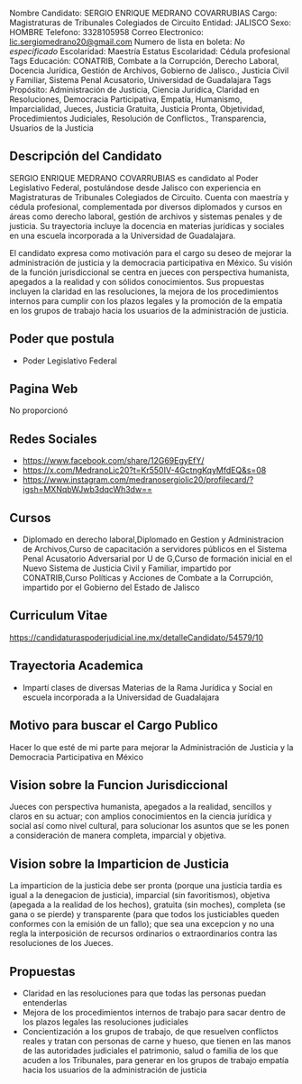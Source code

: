Nombre Candidato: SERGIO ENRIQUE MEDRANO COVARRUBIAS
Cargo: Magistraturas de Tribunales Colegiados de Circuito
Entidad: JALISCO
Sexo: HOMBRE
Telefono: 3328105958
Correo Electronico: lic.sergiomedrano20@gmail.com
Numero de lista en boleta: *No especificado*
Escolaridad: Maestría
Estatus Escolaridad: Cédula profesional
Tags Educación: CONATRIB, Combate a la Corrupción, Derecho Laboral, Docencia Jurídica, Gestión de Archivos, Gobierno de Jalisco., Justicia Civil y Familiar, Sistema Penal Acusatorio, Universidad de Guadalajara
Tags Propósito: Administración de Justicia, Ciencia Jurídica, Claridad en Resoluciones, Democracia Participativa, Empatía, Humanismo, Imparcialidad, Jueces, Justicia Gratuita, Justicia Pronta, Objetividad, Procedimientos Judiciales, Resolución de Conflictos., Transparencia, Usuarios de la Justicia


## Descripción del Candidato 

SERGIO ENRIQUE MEDRANO COVARRUBIAS es candidato al Poder Legislativo Federal, postulándose desde Jalisco con experiencia en Magistraturas de Tribunales Colegiados de Circuito. Cuenta con maestría y cédula profesional, complementada por diversos diplomados y cursos en áreas como derecho laboral, gestión de archivos y sistemas penales y de justicia. Su trayectoria incluye la docencia en materias jurídicas y sociales en una escuela incorporada a la Universidad de Guadalajara.

El candidato expresa como motivación para el cargo su deseo de mejorar la administración de justicia y la democracia participativa en México. Su visión de la función jurisdiccional se centra en jueces con perspectiva humanista, apegados a la realidad y con sólidos conocimientos. Sus propuestas incluyen la claridad en las resoluciones, la mejora de los procedimientos internos para cumplir con los plazos legales y la promoción de la empatía en los grupos de trabajo hacia los usuarios de la administración de justicia.


## Poder que postula

- Poder Legislativo Federal


## Pagina Web

No proporcionó


## Redes Sociales

- https://www.facebook.com/share/12G69EgyEfY/
- https://x.com/MedranoLic20?t=Kr550IV-4GctngKqyMfdEQ&s=08
- https://www.instagram.com/medranosergiolic20/profilecard/?igsh=MXNqbWJwb3dqcWh3dw==


## Cursos

- Diplomado en derecho laboral,Diplomado en Gestion y Administracion de Archivos,Curso de capacitación a servidores públicos en el Sistema Penal Acusatorio Adversarial por U de G,Curso de formación inicial en el Nuevo Sistema de Justicia Civil y Familiar, impartido por CONATRIB,Curso Políticas y Acciones de Combate a la Corrupción, impartido por el Gobierno del Estado de Jalisco


## Curriculum Vitae

https://candidaturaspoderjudicial.ine.mx/detalleCandidato/54579/10


## Trayectoria Academica

- Impartí clases de diversas Materias de la Rama Jurídica y Social en escuela incorporada a la Universidad de Guadalajara


## Motivo para buscar el Cargo Publico

Hacer lo que esté de mi parte para mejorar la Administración de Justicia y la Democracia Participativa en México


## Vision sobre la Funcion Jurisdiccional

Jueces con perspectiva humanista, apegados a la realidad, sencillos y claros en su actuar; con amplios conocimientos en la ciencia jurídica y social así como nivel cultural, para solucionar los asuntos que se les ponen a consideración de manera completa, imparcial y objetiva.


## Vision sobre la Imparticion de Justicia

La imparticion de la justicia debe ser pronta (porque una justicia tardia es igual a la denegacion de justicia), imparcial (sin favoritismos), objetiva (apegada a la realidad de los hechos), gratuita (sin moches), completa (se gana o se pierde) y transparente (para que todos los justiciables queden conformes con la emisión de un fallo); que sea una excepcion y no una regla la interposición de recursos ordinarios o extraordinarios contra las resoluciones de los Jueces.


## Propuestas

- Claridad en las resoluciones para que todas las personas puedan entenderlas
- Mejora de los procedimientos internos de trabajo para sacar dentro de los plazos legales las resoluciones judiciales
- Concientización a los grupos de trabajo, de que resuelven conflictos reales y tratan con personas de carne y hueso, que tienen en las manos de las autoridades judiciales el patrimonio, salud o familia de los que acuden a los Tribunales, para generar en los grupos de trabajo empatía hacia los usuarios de la administración de justicia

